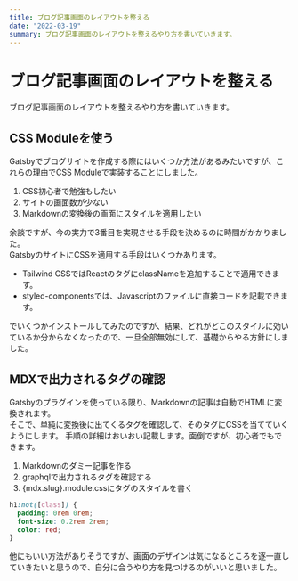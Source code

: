 ```yaml
---
title: ブログ記事画面のレイアウトを整える
date: "2022-03-19"
summary: ブログ記事画面のレイアウトを整えるやり方を書いていきます。
---
```


# ブログ記事画面のレイアウトを整える

ブログ記事画面のレイアウトを整えるやり方を書いていきます。

## CSS Moduleを使う

Gatsbyでブログサイトを作成する際にはいくつか方法があるみたいですが、これらの理由でCSS Moduleで実装することにしました。  
1. CSS初心者で勉強もしたい
2. サイトの画面数が少ない
3. Markdownの変換後の画面にスタイルを適用したい

余談ですが、今の実力で3番目を実現させる手段を決めるのに時間がかかりました。  
GatsbyのサイトにCSSを適用する手段はいくつかあります。  
- Tailwind CSSではReactのタグにclassNameを追加することで適用できます。  
- styled-componentsでは、Javascriptのファイルに直接コードを記載できます。  

でいくつかインストールしてみたのですが、結果、どれがどこのスタイルに効いているか分からなくなったので、一旦全部無効にして、基礎からやる方針にしました。  

## MDXで出力されるタグの確認

Gatsbyのプラグインを使っている限り、Markdownの記事は自動でHTMLに変換されます。  
そこで、単純に変換後に出てくるタグを確認して、そのタグにCSSを当てていくようにします。
手順の詳細はおいおい記載します。面倒ですが、初心者でもできます。

1. Markdownのダミー記事を作る
2. graphqlで出力されるタグを確認する
3. {mdx.slug}.module.cssにタグのスタイルを書く

```css:title={mdx.slug}.module.css
h1:not([class]) {
  padding: 0rem 0rem;
  font-size: 0.2rem 2rem;
  color: red;
}
```

他にもいい方法がありそうですが、画面のデザインは気になるところを逐一直していきたいと思うので、自分に合うやり方を見つけるのがいいと思いました。  

